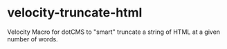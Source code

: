 velocity-truncate-html
======================

Velocity Macro for dotCMS to "smart" truncate a string of HTML at a given number of words. 
